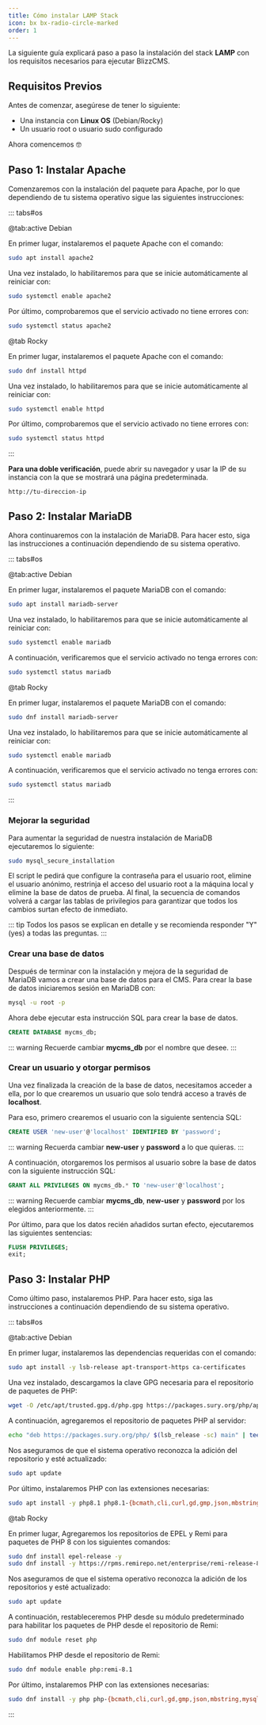 ```yaml
---
title: Cómo instalar LAMP Stack
icon: bx bx-radio-circle-marked
order: 1
---
```


La siguiente guía explicará paso a paso la instalación del stack **LAMP** con los requisitos necesarios para ejecutar BlizzCMS.

## Requisitos Previos

Antes de comenzar, asegúrese de tener lo siguiente:

- Una instancia con **Linux OS** (Debian/Rocky)
- Un usuario root o usuario sudo configurado

Ahora comencemos :nerd_face:

## Paso 1: Instalar Apache

Comenzaremos con la instalación del paquete para Apache, por lo que dependiendo de tu sistema operativo sigue las siguientes instrucciones:

::: tabs#os

@tab:active Debian

En primer lugar, instalaremos el paquete Apache con el comando:

```bash
sudo apt install apache2
```

Una vez instalado, lo habilitaremos para que se inicie automáticamente al reiniciar con:

```bash
sudo systemctl enable apache2
```

Por último, comprobaremos que el servicio activado no tiene errores con:

```bash
sudo systemctl status apache2
```

@tab Rocky

En primer lugar, instalaremos el paquete Apache con el comando:

```bash
sudo dnf install httpd
```

Una vez instalado, lo habilitaremos para que se inicie automáticamente al reiniciar con:

```bash
sudo systemctl enable httpd
```

Por último, comprobaremos que el servicio activado no tiene errores con:

```bash
sudo systemctl status httpd
```

:::

**Para una doble verificación**, puede abrir su navegador y usar la IP de su instancia con la que se mostrará una página predeterminada.

```
http://tu-direccion-ip
```

## Paso 2: Instalar MariaDB

Ahora continuaremos con la instalación de MariaDB. Para hacer esto, siga las instrucciones a continuación dependiendo de su sistema operativo.

::: tabs#os

@tab:active Debian

En primer lugar, instalaremos el paquete MariaDB con el comando:

```bash
sudo apt install mariadb-server
```

Una vez instalado, lo habilitaremos para que se inicie automáticamente al reiniciar con:

```bash
sudo systemctl enable mariadb
```

A continuación, verificaremos que el servicio activado no tenga errores con:

```bash
sudo systemctl status mariadb
```

@tab Rocky

En primer lugar, instalaremos el paquete MariaDB con el comando:

```bash
sudo dnf install mariadb-server
```

Una vez instalado, lo habilitaremos para que se inicie automáticamente al reiniciar con:

```bash
sudo systemctl enable mariadb
```

A continuación, verificaremos que el servicio activado no tenga errores con:

```bash
sudo systemctl status mariadb
```

:::

### Mejorar la seguridad

Para aumentar la seguridad de nuestra instalación de MariaDB ejecutaremos lo siguiente:

```bash
sudo mysql_secure_installation
```

El script le pedirá que configure la contraseña para el usuario root, elimine el usuario anónimo, restrinja el acceso del usuario root a la máquina local y elimine la base de datos de prueba. Al final, la secuencia de comandos volverá a cargar las tablas de privilegios para garantizar que todos los cambios surtan efecto de inmediato.

::: tip
Todos los pasos se explican en detalle y se recomienda responder "Y" (yes) a todas las preguntas.
:::

### Crear una base de datos

Después de terminar con la instalación y mejora de la seguridad de MariaDB vamos a crear una base de datos para el CMS. Para crear la base de datos iniciaremos sesión en MariaDB con:

```bash
mysql -u root -p
```

Ahora debe ejecutar esta instrucción SQL para crear la base de datos.

```sql
CREATE DATABASE mycms_db;
```

::: warning
Recuerde cambiar **mycms_db** por el nombre que desee.
:::

### Crear un usuario y otorgar permisos

Una vez finalizada la creación de la base de datos, necesitamos acceder a ella, por lo que crearemos un usuario que solo tendrá acceso a través de **localhost**.

Para eso, primero crearemos el usuario con la siguiente sentencia SQL:

```sql
CREATE USER 'new-user'@'localhost' IDENTIFIED BY 'password';
```

::: warning
Recuerda cambiar **new-user** y **password** a lo que quieras.
:::

A continuación, otorgaremos los permisos al usuario sobre la base de datos con la siguiente instrucción SQL:

```sql
GRANT ALL PRIVILEGES ON mycms_db.* TO 'new-user'@'localhost';
```

::: warning
Recuerde cambiar **mycms_db**, **new-user** y **password** por los elegidos anteriormente.
:::

Por último, para que los datos recién añadidos surtan efecto, ejecutaremos las siguientes sentencias:

```sql
FLUSH PRIVILEGES;
exit;
```

## Paso 3: Instalar PHP

Como último paso, instalaremos PHP. Para hacer esto, siga las instrucciones a continuación dependiendo de su sistema operativo.

::: tabs#os

@tab:active Debian

En primer lugar, instalaremos las dependencias requeridas con el comando:

```bash
sudo apt install -y lsb-release apt-transport-https ca-certificates
```

Una vez instalado, descargamos la clave GPG necesaria para el repositorio de paquetes de PHP:

```bash
wget -O /etc/apt/trusted.gpg.d/php.gpg https://packages.sury.org/php/apt.gpg
```

A continuación, agregaremos el repositorio de paquetes PHP al servidor:

```bash
echo "deb https://packages.sury.org/php/ $(lsb_release -sc) main" | tee /etc/apt/sources.list.d/php.list
```

Nos aseguramos de que el sistema operativo reconozca la adición del repositorio y esté actualizado:

```bash
sudo apt update
```

Por último, instalaremos PHP con las extensiones necesarias:

```bash
sudo apt install -y php8.1 php8.1-{bcmath,cli,curl,gd,gmp,json,mbstring,mysqlnd,openssl,soap,xml,zip}
```

@tab Rocky

En primer lugar, Agregaremos los repositorios de EPEL y Remi para paquetes de PHP 8 con los siguientes comandos:

```bash
sudo dnf install epel-release -y
sudo dnf install -y https://rpms.remirepo.net/enterprise/remi-release-8.rpm
```

Nos aseguramos de que el sistema operativo reconozca la adición de los repositorios y esté actualizado:

```bash
sudo apt update
```

A continuación, restableceremos PHP desde su módulo predeterminado para habilitar los paquetes de PHP desde el repositorio de Remi:

```bash
sudo dnf module reset php
```

Habilitamos PHP desde el repositorio de Remi:

```bash
sudo dnf module enable php:remi-8.1
```

Por último, instalaremos PHP con las extensiones necesarias:

```bash
sudo dnf install -y php php-{bcmath,cli,curl,gd,gmp,json,mbstring,mysqlnd,openssl,soap,xml,zip}
```

:::

